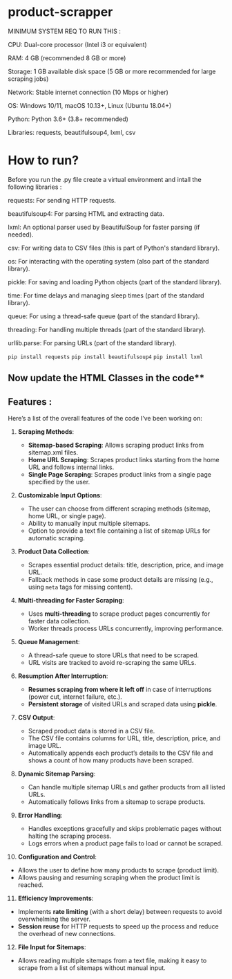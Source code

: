 # product-scrapper

MINIMUM SYSTEM REQ TO RUN THIS : 

CPU: Dual-core processor (Intel i3 or equivalent)

RAM: 4 GB (recommended 8 GB or more)

Storage: 1 GB available disk space (5 GB or more recommended for large scraping jobs)

Network: Stable internet connection (10 Mbps or higher)

OS: Windows 10/11, macOS 10.13+, Linux (Ubuntu 18.04+)

Python: Python 3.6+ (3.8+ recommended)

Libraries: requests, beautifulsoup4, lxml, csv

# How to run?

Before you run the .py file create a virtual environment and intall the following libraries : 

requests: For sending HTTP requests.

beautifulsoup4: For parsing HTML and extracting data.

lxml: An optional parser used by BeautifulSoup for faster parsing (if needed).

csv: For writing data to CSV files (this is part of Python's standard library).

os: For interacting with the operating system (also part of the standard library).

pickle: For saving and loading Python objects (part of the standard library).

time: For time delays and managing sleep times (part of the standard library).

queue: For using a thread-safe queue (part of the standard library).

threading: For handling multiple threads (part of the standard library).

urllib.parse: For parsing URLs (part of the standard library).

` pip install requests `
` pip install beautifulsoup4 `
` pip install lxml `


## Now update the HTML Classes in the code**

## Features : 

Here’s a list of the overall features of the code I’ve been working on:

1. **Scraping Methods**:
   - **Sitemap-based Scraping**: Allows scraping product links from sitemap.xml files.
   - **Home URL Scraping**: Scrapes product links starting from the home URL and follows internal links.
   - **Single Page Scraping**: Scrapes product links from a single page specified by the user.

2. **Customizable Input Options**:
   - The user can choose from different scraping methods (sitemap, home URL, or single page).
   - Ability to manually input multiple sitemaps.
   - Option to provide a text file containing a list of sitemap URLs for automatic scraping.

3. **Product Data Collection**:
   - Scrapes essential product details: title, description, price, and image URL.
   - Fallback methods in case some product details are missing (e.g., using `meta` tags for missing content).

4. **Multi-threading for Faster Scraping**:
   - Uses **multi-threading** to scrape product pages concurrently for faster data collection.
   - Worker threads process URLs concurrently, improving performance.

5. **Queue Management**:
   - A thread-safe queue to store URLs that need to be scraped.
   - URL visits are tracked to avoid re-scraping the same URLs.

6. **Resumption After Interruption**:
   - **Resumes scraping from where it left off** in case of interruptions (power cut, internet failure, etc.).
   - **Persistent storage** of visited URLs and scraped data using **pickle**.

7. **CSV Output**:
   - Scraped product data is stored in a CSV file.
   - The CSV file contains columns for URL, title, description, price, and image URL.
   - Automatically appends each product’s details to the CSV file and shows a count of how many products have been scraped.

8. **Dynamic Sitemap Parsing**:
   - Can handle multiple sitemap URLs and gather products from all listed URLs.
   - Automatically follows links from a sitemap to scrape products.

9. **Error Handling**:
   - Handles exceptions gracefully and skips problematic pages without halting the scraping process.
   - Logs errors when a product page fails to load or cannot be scraped.

10. **Configuration and Control**:
   - Allows the user to define how many products to scrape (product limit).
   - Allows pausing and resuming scraping when the product limit is reached.

11. **Efficiency Improvements**:
   - Implements **rate limiting** (with a short delay) between requests to avoid overwhelming the server.
   - **Session reuse** for HTTP requests to speed up the process and reduce the overhead of new connections.

12. **File Input for Sitemaps**:
   - Allows reading multiple sitemaps from a text file, making it easy to scrape from a list of sitemaps without manual input.



